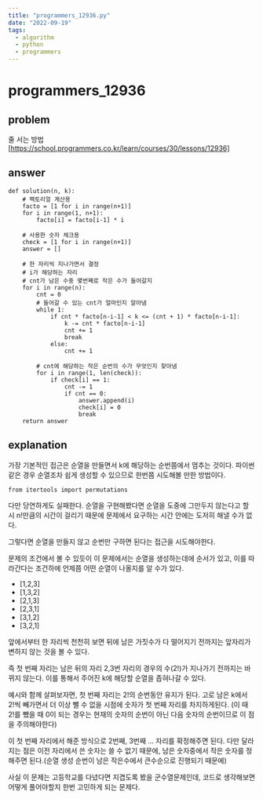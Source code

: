 ```yaml
---
title: "programmers_12936.py"
date: "2022-09-19"
tags:
  - algorithm
  - python
  - programmers
---
```


# programmers_12936

## problem

줄 서는 방법[https://school.programmers.co.kr/learn/courses/30/lessons/12936]

## answer

```
def solution(n, k):
    # 팩토리얼 계산용
    facto = [1 for i in range(n+1)]
    for i in range(1, n+1):
        facto[i] = facto[i-1] * i

    # 사용한 숫자 체크용
    check = [1 for i in range(n+1)]
    answer = []

    # 한 자리씩 지나가면서 결정
    # i가 해당하는 자리
    # cnt가 남은 수중 몇번째로 작은 수가 들어갈지
    for i in range(n):
        cnt = 0
        # 들어갈 수 있는 cnt가 얼마인지 알아냄
        while 1:
            if cnt * facto[n-i-1] < k <= (cnt + 1) * facto[n-i-1]:
                k -= cnt * facto[n-i-1]
                cnt += 1
                break
            else:
                cnt += 1

        # cnt에 해당하는 작은 순번의 수가 무엇인지 찾아냄
        for i in range(1, len(check)):
            if check[i] == 1:
                cnt -= 1
                if cnt == 0:
                    answer.append(i)
                    check[i] = 0
                    break
    return answer
```

## explanation

가장 기본적인 접근은 순열을 만들면서 k에 해당하는 순번쯤에서 멈추는 것이다.
파이썬 같은 경우 순열조차 쉽게 생성할 수 있으므로 한번쯤 시도해볼 만한 방법이다.

```
from itertools import permutations
```

다만 당연하게도 실패한다. 순열을 구현해봤다면 순열을 도중에 그만두지 않는다고 할 시 n!만큼의 시간이 걸리기 때문에 문제에서 요구하는 시간 안에는 도저히 해낼 수가 없다.

그렇다면 순열을 만들지 않고 순번만 구하면 된다는 접근을 시도해야한다.

문제의 조건에서 볼 수 있듯이 이 문제에서는 순열을 생성하는데에 순서가 있고,
이를 따라간다는 조건하에 언제쯤 어떤 순열이 나올지를 알 수가 있다.

- [1,2,3]
- [1,3,2]
- [2,1,3]
- [2,3,1]
- [3,1,2]
- [3,2,1]

앞에서부터 한 자리씩 천천히 보면 뒤에 남은 가짓수가 다 떨어지기 전까지는 앞자리가 변하지 않는 것을 볼 수 있다.

즉 첫 번째 자리는 남은 뒤의 자리 2,3번 자리의 경우의 수(2!)가 지나가기 전까지는 바뀌지 않는다.
이를 통해서 주어진 k에 해당할 순열을 좁혀나갈 수 있다.

예시와 함께 살펴보자면, 첫 번째 자리는 2!의 순번동안 유지가 된다.
고로 남은 k에서 2!씩 빼가면서 더 이상 뺄 수 없을 시점에 숫자가 첫 번째 자리를 차지하게된다.
(이 때 2!를 뺐을 때 0이 되는 경우는 현재의 숫자의 순번이 아닌 다음 숫자의 순번이므로 이 점을 주의해야한다)

이 첫 번째 자리에서 해준 방식으로 2번째, 3번째 ... 자리를 확정해주면 된다.
다만 달라지는 점은 이전 자리에서 쓴 숫자는 쓸 수 없기 때문에, 남은 숫자중에서 작은 숫자를 정해주면 된다.(순열 생성 순번이 남은 작은수에서 큰수순으로 진행되기 때문에)

사실 이 문제는 고등학교를 다녔다면 지겹도록 봤을 군수열문제인데, 코드로 생각해보면 어떻게 풀어야할지 한번 고민하게 되는 문제다.
